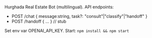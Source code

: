 Hurghada Real Estate Bot (multilingual). API endpoints:
- POST /chat  { message:string, task?: "consult"|"classify"|"handoff" }
- POST /handoff  { ... } // stub

Set env var OPENAI_API_KEY. Start: `npm install && npm start`
